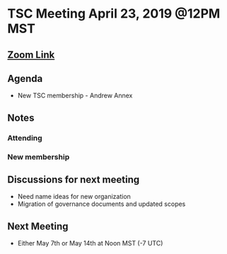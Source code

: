 # TSC Meeting April 23, 2019 @12PM MST

## [Zoom Link](https://zoom.us/j/619878062)

## Agenda
- New TSC membership - Andrew Annex

## Notes

### Attending

### New membership

## Discussions for next meeting

 - Need name ideas for new organization
 - Migration of governance documents and updated scopes

## Next Meeting

 - Either May 7th or May 14th at Noon MST (-7 UTC)
